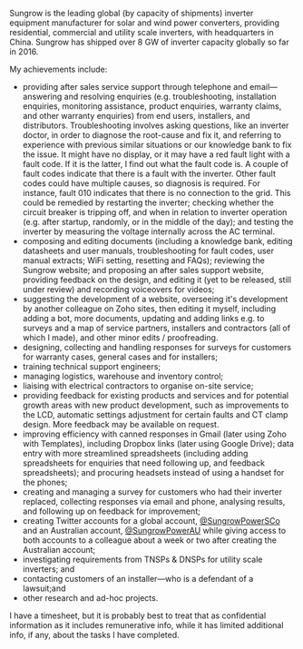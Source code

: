 Sungrow is the leading global (by capacity of shipments) inverter equipment manufacturer for solar and wind power converters, providing residential, commercial and utility scale inverters, with headquarters in China. Sungrow has shipped over 8 GW of inverter capacity globally so far in 2016.

My achievements include:
* providing after sales service support through telephone and email—answering and resolving enquiries (e.g. troubleshooting, installation enquiries, monitoring assistance, product enquiries, warranty claims, and other warranty enquiries) from end users, installers, and distributors. Troubleshooting involves asking questions, like an inverter doctor, in order to diagnose the root-cause and fix it, and referring to experience with previous similar situations or our knowledge bank to fix the issue. It might have no display, or it may have a red fault light with a fault code. If it is the latter, I find out what the fault code is. A couple of fault codes indicate that there is a fault with the inverter. Other fault codes could have multiple causes, so diagnosis is required. For instance, fault 010 indicates that there is no connection to the grid. This could be remedied by restarting the inverter; checking whether the circuit breaker is tripping off, and when in relation to inverter operation (e.g. after startup, randomly, or in the middle of the day); and testing the inverter by measuring the voltage internally across the AC terminal.
* composing and editing documents (including a knowledge bank, editing datasheets and user manuals, troubleshooting for fault codes, user manual extracts; WiFi setting, resetting and FAQs); reviewing the Sungrow website; and proposing an after sales support website, providing feedback on the design, and editing it (yet to be released, still under review) and recording voiceovers for videos;
* suggesting the development of a website, overseeing it's development by another colleague on Zoho sites, then editing it myself, including adding a bot, more documents, updating and adding links e.g. to surveys and a map of service partners, installers and contractors (all of which I made), and other minor edits / proofreading.
* designing, collecting and handling responses for surveys for customers for warranty cases, general cases and for installers;
* training technical support engineers;
* managing logistics, warehouse and inventory control;
* liaising with electrical contractors to organise on-site service;
* providing feedback for existing products and services and for potential growth areas with new product development, such as improvements to the LCD, automatic settings adjustment for certain faults and CT clamp design. More feedback may be available on request.
* improving efficiency with canned responses in Gmail (later using Zoho with Templates), including Dropbox links (later using Google Drive); data entry with more streamlined spreadsheets (including adding spreadsheets for enquiries that need following up, and feedback spreadsheets); and procuring headsets instead of using a handset for the phones;
* creating and managing a survey for customers who had their inverter replaced, collecting responses via email and phone, analysing results, and following up on feedback for improvement;
* creating Twitter accounts for a global account, [@SungrowPowerSCo](https://twitter.com/sungrowpowersco) and an Australian account, [@SungrowPowerAU](https://twitter.com/SungrowPowerAU) while giving access to both accounts to a colleague about a week or two after creating the Australian account;
* investigating requirements from TNSPs & DNSPs for utility scale inverters; and
* contacting customers of an installer—who is a defendant of a lawsuit;and
* other research and ad-hoc projects.

I have a timesheet, but it is probably best to treat that as confidential information as it includes remunerative info, while it has limited additional info, if any, about the tasks I have completed.
